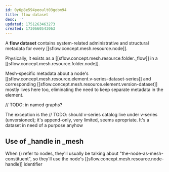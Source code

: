 ```yaml
---
id: 0y6p8e594peoult03gobm94
title: flow dataset
desc: ''
updated: 1751263463273
created: 1730660543063
---
```


A **flow dataset** contains system-related administrative and structural metadata for every [[sflow.concept.mesh.resource.node]]. 

Physically, it exists as a [[sflow.concept.mesh.resource.folder._flow]] in a [[sflow.concept.mesh.resource.folder.node]].

Mesh-specific metadata about a node's [[sflow.concept.mesh.resource.element.v-series-dataset-series]] and corresponding [[sflow.concept.mesh.resource.element.version-dataset]] mostly lives here too, eliminating the need to keep separate metadata in the element. 

// TODO: in named graphs?


The exception is the // TODO: should v-series catalog live under v-series (unversioned); it's append-only, very limited, seems apropriate. It's a dataset in need of a purpose anyhow


## Use of _handle in _mesh

When () refer to nodes, they'll usually be talking about "the-node-as-mesh-constituent", so they'll use the node's [[sflow.concept.mesh.resource.node-handle]] identifier